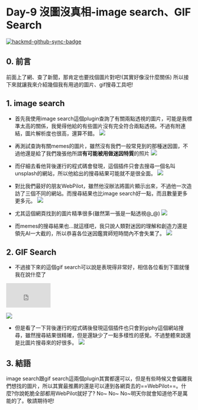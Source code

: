 # Day-9 沒圖沒真相-image search、GIF Search

[![hackmd-github-sync-badge](https://hackmd.io/yKcxieBnRkOu6AqIwORVGA/badge)](https://hackmd.io/yKcxieBnRkOu6AqIwORVGA)



## 0. 前言
前面上了網、查了新聞，那肯定也要找個圖片對吧!(其實好像沒什麼關係)
所以接下來就讓我來介紹幾個我有用過的圖片、gif搜尋工具吧!

## 1. image search
- 首先我使用image search這個plugin查詢了有關兩點透視的圖片，可能是我標準太高的關係，我覺得他給的有些圖片沒有完全符合兩點透視。不過有附連結，圖片解析度也很高，還算不錯。
![](https://hackmd.io/_uploads/rJP7HOWah.png)
- 再測試查詢有關memes的圖片，雖然沒有我們一般常見到的那種迷因圖，不過他還是給了我們幾張他所謂**有可能被用做迷因特質**的照片
![](https://hackmd.io/_uploads/Sko2iJfpn.png)
- 而仔細去看他背後運行的程式碼會發現，這個插件只會去搜尋一個名叫unsplash的網站，所以他給出的搜尋結果可能就不是很全面。
![](https://hackmd.io/_uploads/SyYGT1G6h.png)


- 對比我們最好的朋友WebPilot，雖然他沒辦法將圖片顯示出來，不過他一次造訪了三個不同的網站。而搜尋結果也比image search好一點，而且數量更多更多元。
![](https://hackmd.io/_uploads/Hy735yMp3.png)
- 尤其這個網頁找到的圖片精準很多(雖然第一張是一點透視@_@)
![](https://hackmd.io/_uploads/rJWd8xG62.png)
- 而memes的搜尋結果也...就這樣吧，我只說人類對迷因的理解和創造力還是領先AI一大截的，所以恭喜各位迷因鑑賞師短時間內不會失業了。
![](https://hackmd.io/_uploads/SkL8Zgfa2.png)




## 2. GIF Search

- 不過接下來的這個gif search可以說是表現得非常好，相信各位看到下圖就懂我在說什麼了
<iframe src="https://giphy.com/embed/d3mlE7uhX8KFgEmY" width="120" height="66" frameBorder="0" class="giphy-embed" allowFullScreen></iframe>

    
![](https://hackmd.io/_uploads/HJDrz8ban.png)
- 但是看了一下背後運行的程式碼後發現這個插件也只會到giphy這個網站搜尋，雖然搜尋結果很精確，但是還缺少了一點多樣性的感覺。不過整體來說還是比圖片搜尋來的好很多。
![](https://hackmd.io/_uploads/S1UvfU-ph.png)


## 3. 結語
image search跟gif search這兩個plugin其實都還可以，但是有些時候又會偏離我們想找的圖片，所以其實最推薦的還是可以連到各網頁去的==WebPilot==。什麼?你說乾脆全部都用WebPilot就好了? No~ No~ No~明天你就會知道他不是萬能的了。敬請期待吧!